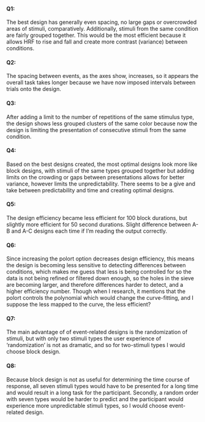 #### Q1: 
The best design has generally even spacing, no large gaps or overcrowded areas of stimuli, comparatively. Additionally, stimuli from the same condition are fairly grouped together. This would be the most efficient because it allows HRF to rise and fall and create more contrast (variance) between conditions. 
#### Q2: 
The spacing between events, as the axes show, increases, so it appears the overall task takes longer because we have now imposed intervals between trials onto the design. 
#### Q3:
 After adding a limit to the number of repetitions of the same stimulus type, the design shows less grouped clusters of the same color because now the design is limiting the presentation of consecutive stimuli from the same condition. 
#### Q4: 
Based on the best designs created, the most optimal designs look more like block designs, with stimuli of the same types grouped together but adding limits on the crowding or gaps between presentations allows for better variance, however limits the unpredictability. There seems to be a give and take between predictability and time and creating optimal designs. 
#### Q5: 
The design efficiency became less efficient for 100 block durations, but slightly more efficient for 50 second durations. Slight difference between A-B and A-C designs each time if I’m reading the output correctly. 
#### Q6: 
Since increasing the polort option decreases design efficiency, this means the design is becoming less sensitive to detecting differences between conditions, which makes me guess that less is being controlled for so the data is not being refined or filtered down enough, so the holes in the sieve are becoming larger, and therefore differences harder to detect, and a higher efficiency number. Though when I research, it mentions that the polort controls the polynomial which would change the curve-fitting, and I suppose the less mapped to the curve, the less efficient?  
#### Q7: 
The main advantage of of event-related designs is the randomization of stimuli, but with only two stimuli types the user experience of ‘randomization’ is not as dramatic, and so for two-stimuli types I would choose block design. 
#### Q8: 
Because block design is not as useful for determining the time course of response, all seven stimuli types would have to be presented for a long time and would result in a long task for the participant. Secondly, a random order with seven types would be harder to predict and the participant would experience more unpredictable stimuli types, so I would choose event-related design. 